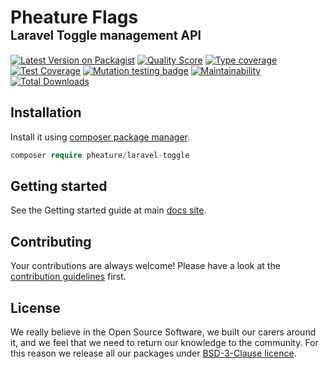 # Pheature Flags <br><sub><sup>Laravel Toggle management API</sup></sub>

[![Latest Version on Packagist][ico-version]][link-packagist]
[![Quality Score][ico-code-quality]][link-code-quality]
[![Type coverage][ico-psalm]][link-psalm]
[![Test Coverage][ico-coverage]][link-coverage]
[![Mutation testing badge][ico-mutant]][link-mutant]
[![Maintainability][ico-mantain]][link-mantain]
[![Total Downloads][ico-downloads]][link-downloads]

## Installation

Install it using [composer package manager](https://getcomposer.org/download/).

```php
composer require pheature/laravel-toggle
```

## Getting started

See the Getting started guide at main [docs site](https://pheatureflags.io/#/getting-started/laravel-package).

## Contributing

Your contributions are always welcome! Please have a look at the [contribution guidelines](./CONTRIBUTING.md) first.

## License

We really believe in the Open Source Software, we built our carers around it, and we feel that we need to return our
knowledge to the community. For this reason we release all our packages under [BSD-3-Clause licence](./LICENSE.md). 

[ico-version]: https://img.shields.io/packagist/v/pheature/laravel-toggle.svg?style=flat-square
[link-packagist]: https://packagist.org/packages/pheature/laravel-toggle
[ico-code-quality]: https://img.shields.io/scrutinizer/g/pheature-flags/laravel-toggle.svg?style=flat-square
[link-code-quality]: https://scrutinizer-ci.com/g/pheature-flags/laravel-toggle/?branch=1.0.x
[ico-coverage]: https://codecov.io/gh/pheature-flags/laravel-toggle/branch/1.0.x/graph/badge.svg?token=DTQIQUZ106
[link-coverage]: https://codecov.io/gh/pheature-flags/laravel-toggle
[ico-mantain]: https://api.codeclimate.com/v1/badges/0d49102f72cb3a9ddd54/maintainability
[link-mantain]: https://codeclimate.com/github/pheature-flags/laravel-toggle/maintainability
[ico-downloads]: https://img.shields.io/packagist/dt/pheature/laravel-toggle.svg?style=flat-square
[link-downloads]: https://packagist.org/packages/pheature/laravel-toggle
[ico-psalm]: https://shepherd.dev/github/pheature-flags/laravel-toggle/coverage.svg
[link-psalm]: https://shepherd.dev/github/pheature-flags/laravel-toggle
[ico-mutant]: https://img.shields.io/endpoint?style=flat&url=https%3A%2F%2Fbadge-api.stryker-mutator.io%2Fgithub.com%2Fpheature-flags%2Flaravel-toggle%2F1.0.x
[link-mutant]: https://dashboard.stryker-mutator.io/reports/github.com/pheature-flags/laravel-toggle/1.0.x

